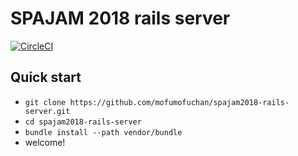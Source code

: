 # SPAJAM 2018 rails server
[![CircleCI](https://circleci.com/gh/mofumofuchan/spajam2018-rails-server.svg?style=svg)](https://circleci.com/gh/mofumofuchan/spajam2018-rails-server)

## Quick start

* `git clone https://github.com/mofumofuchan/spajam2018-rails-server.git`
* `cd spajam2018-rails-server`
* `bundle install --path vendor/bundle`
* welcome!

